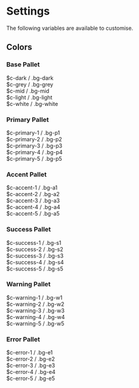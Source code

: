 # Settings

The following variables are available to customise.

## Colors

### Base Pallet

<section class="uxs mb">
  <div class="uxs-swatch">
    <div class="uxs-swatch__item bg-dark">
      <div class="uxs-swatch__var c-white">$c-dark / .bg-dark</div>
    </div>
    <div class="uxs-swatch__item bg-grey">
      <div class="uxs-swatch__var c-white">$c-grey / .bg-grey</div>
    </div>
    <div class="uxs-swatch__item bg-mid">
      <div class="uxs-swatch__var c-dark">$c-mid / .bg-mid</div>
    </div>
    <div class="uxs-swatch__item bg-light">
      <div class="uxs-swatch__var c-dark">$c-light / .bg-light</div>
    </div>
    <div class="uxs-swatch__item bg-white">
      <div class="uxs-swatch__var c-dark">$c-white / .bg-white</div>
    </div>
  </div>
</section>

### Primary Pallet

<section class="uxs mb">
  <div class="uxs-swatch">
    <div class="uxs-swatch__item bg-p1">
      <div class="uxs-swatch__var c-white">$c-primary-1 / .bg-p1</div>
    </div>
    <div class="uxs-swatch__item bg-p2">
      <div class="uxs-swatch__var c-white">$c-primary-2 / .bg-p2</div>
    </div>
    <div class="uxs-swatch__item bg-p3">
      <div class="uxs-swatch__var c-white">$c-primary-3 / .bg-p3</div>
    </div>
    <div class="uxs-swatch__item bg-p4">
      <div class="uxs-swatch__var c-p1">$c-primary-4 / .bg-p4</div>
    </div>
    <div class="uxs-swatch__item bg-p5">
      <div class="uxs-swatch__var c-p1">$c-primary-5 / .bg-p5</div>
    </div>
  </div>
</section>

### Accent Pallet

<section class="uxs mb">
  <div class="uxs-swatch">
    <div class="uxs-swatch__item bg-a1">
      <div class="uxs-swatch__var c-white">$c-accent-1 / .bg-a1</div>
    </div>
    <div class="uxs-swatch__item bg-a2">
      <div class="uxs-swatch__var c-white">$c-accent-2 / .bg-a2</div>
    </div>
    <div class="uxs-swatch__item bg-a3">
      <div class="uxs-swatch__var c-white">$c-accent-3 / .bg-a3</div>
    </div>
    <div class="uxs-swatch__item bg-a4">
      <div class="uxs-swatch__var c-a1">$c-accent-4 / .bg-a4</div>
    </div>
    <div class="uxs-swatch__item bg-a5">
      <div class="uxs-swatch__var c-a1">$c-accent-5 / .bg-a5</div>
    </div>
  </div>
</section>

### Success Pallet

<section class="uxs mb">
  <div class="uxs-swatch">
    <div class="uxs-swatch__item bg-s1">
      <div class="uxs-swatch__var c-white">$c-success-1 / .bg-s1</div>
    </div>
    <div class="uxs-swatch__item bg-s2">
      <div class="uxs-swatch__var c-white">$c-success-2 / .bg-s2</div>
    </div>
    <div class="uxs-swatch__item bg-s3">
      <div class="uxs-swatch__var c-white">$c-success-3 / .bg-s3</div>
    </div>
    <div class="uxs-swatch__item bg-s4">
      <div class="uxs-swatch__var c-s1">$c-success-4 / .bg-s4</div>
    </div>
    <div class="uxs-swatch__item bg-s5">
      <div class="uxs-swatch__var c-s1">$c-success-5 / .bg-s5</div>
    </div>
  </div>
</section>

### Warning Pallet

<section class="uxs mb">
  <div class="uxs-swatch">
    <div class="uxs-swatch__item bg-w1">
      <div class="uxs-swatch__var c-white">$c-warning-1 / .bg-w1</div>
    </div>
    <div class="uxs-swatch__item bg-w2">
      <div class="uxs-swatch__var c-white">$c-warning-2 / .bg-w2</div>
    </div>
    <div class="uxs-swatch__item bg-w3">
      <div class="uxs-swatch__var c-white">$c-warning-3 / .bg-w3</div>
    </div>
    <div class="uxs-swatch__item bg-w4">
      <div class="uxs-swatch__var c-w1">$c-warning-4 / .bg-w4</div>
    </div>
    <div class="uxs-swatch__item bg-w5">
      <div class="uxs-swatch__var c-w1">$c-warning-5 / .bg-w5</div>
    </div>
  </div>
</section>

### Error Pallet

<section class="uxs mb">
  <div class="uxs-swatch">
    <div class="uxs-swatch__item bg-e1">
      <div class="uxs-swatch__var c-white">$c-error-1 / .bg-e1</div>
    </div>
    <div class="uxs-swatch__item bg-e2">
      <div class="uxs-swatch__var c-white">$c-error-2 / .bg-e2</div>
    </div>
    <div class="uxs-swatch__item bg-e3">
      <div class="uxs-swatch__var c-white">$c-error-3 / .bg-e3</div>
    </div>
    <div class="uxs-swatch__item bg-e4">
      <div class="uxs-swatch__var c-e1">$c-error-4 / .bg-e4</div>
    </div>
    <div class="uxs-swatch__item bg-e5">
      <div class="uxs-swatch__var c-e1">$c-error-5 / .bg-e5</div>
    </div>
  </div>
</section>
